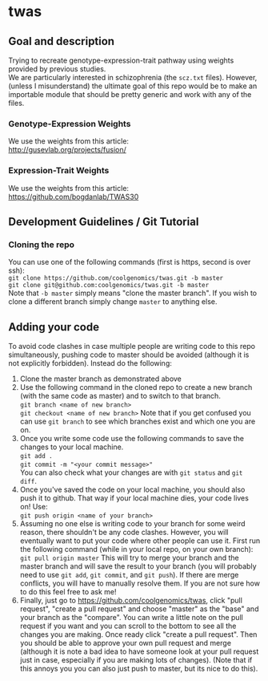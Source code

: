 # twas
## Goal and description
Trying to recreate genotype-expression-trait pathway using weights provided by
previous studies.  
We are particularly interested in schizophrenia (the ``scz.txt`` files). However,
(unless I misunderstand) the ultimate goal of this repo would be to make an 
importable module that should be pretty generic and work with any of the files.

### Genotype-Expression Weights
We use the weights from this article:  
http://gusevlab.org/projects/fusion/

### Expression-Trait Weights
We use the weights from this article:  
https://github.com/bogdanlab/TWAS30

## Development Guidelines / Git Tutorial
### Cloning the repo
You can use one of the following commands (first is https, second is over ssh):  
``git clone https://github.com/coolgenomics/twas.git -b master``  
``git clone git@github.com:coolgenomics/twas.git -b master``  
Note that ``-b master`` simply means "clone the master branch". If you wish to
clone a different branch simply change ``master`` to anything else.

## Adding your code
To avoid code clashes in case multiple people are writing code to this repo
simultaneously, pushing code to master should be avoided (although it is not 
explicitly forbidden). Instead do the following:
1. Clone the master branch as demonstrated above
2. Use the following command in the cloned repo to create a new branch (with the
  same code as master) and to switch to that branch.  
  ``git branch <name of new branch>``  
  ``git checkout <name of new branch>``
  Note that if you get confused you can use ``git branch`` to see which branches
  exist and which one you are on.
3. Once you write some code use the following commands to save the changes to your
  local machine.  
  ``git add .``  
  ``git commit -m "<your commit message>"``  
  You can also check what your changes are with ``git status`` and ``git diff``.
4. Once you've saved the code on your local machine, you should also push it to github.
  That way if your local machine dies, your code lives on! Use:  
  ``git push origin <name of your branch>``  
5. Assuming no one else is writing code to your branch for some weird reason, 
  there shouldn't be any code clashes. However, you will eventually want to put your
  code where other people can use it. First run the following command (while in your
  local repo, on your own branch):
  ``git pull origin master``
  This will try to merge your branch and the master branch and will save the result to
  your branch (you will probably need to use ``git add``, ``git commit``, and ``git
  push``). If there are merge conflicts, you will have to manually resolve them.
  If you are not sure how to do this feel free to ask me!
6. Finally, just go to https://github.com/coolgenomics/twas, click "pull request", "create
  a pull request" and choose "master" as the "base" and your branch as the "compare".
  You can write a little note on the pull request if you want and you can scroll to
  the bottom to see all the changes you are making. Once ready click "create a pull request".
  Then you should be able to approve your own pull request and merge (although it is note
  a bad idea to have someone look at your pull request just in case, especially if you
  are making lots of changes). (Note that if this annoys you you can also just push to
  master, but its nice to do this).
